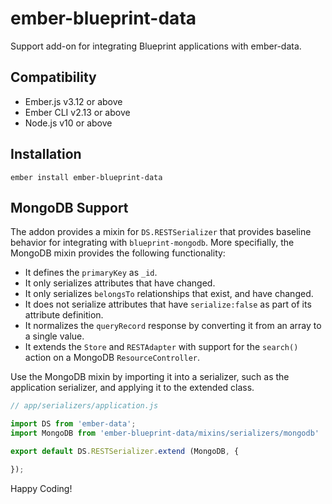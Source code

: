 ember-blueprint-data
==============================================================================

Support add-on for integrating Blueprint applications with ember-data.


Compatibility
------------------------------------------------------------------------------

* Ember.js v3.12 or above
* Ember CLI v2.13 or above
* Node.js v10 or above


Installation
------------------------------------------------------------------------------


    ember install ember-blueprint-data



MongoDB Support
------------------------------------------------------------------------------

The addon provides a mixin for `DS.RESTSerializer` that provides baseline behavior
for integrating with `blueprint-mongodb`. More specifially, the MongoDB mixin
provides the following functionality:

* It defines the `primaryKey` as `_id`.
* It only serializes attributes that have changed.
* It only serializes `belongsTo` relationships that exist, and have changed.
* It does not serialize attributes that have `serialize:false` as part of its attribute definition.
* It normalizes the `queryRecord` response by converting it from an array to a single value.
* It extends the `Store` and `RESTAdapter` with support for the `search()` action on a MongoDB `ResourceController`.

Use the MongoDB mixin by importing it into a serializer, such as the application
serializer, and applying it to the extended class.

```javascript
// app/serializers/application.js

import DS from 'ember-data';
import MongoDB from 'ember-blueprint-data/mixins/serializers/mongodb'

export default DS.RESTSerializer.extend (MongoDB, {

});
```

Happy Coding!
